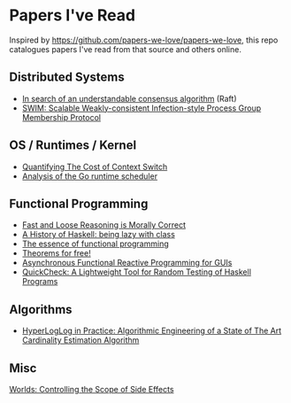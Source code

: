 # Papers I've Read

Inspired by https://github.com/papers-we-love/papers-we-love, this repo
catalogues papers I've read from that source and others online.

## Distributed Systems

* [In search of an understandable consensus algorithm](http://ramcloud.stanford.edu/raft.pdf) (Raft)
* [SWIM: Scalable Weakly-consistent Infection-style Process Group Membership Protocol](http://www.cs.cornell.edu/~asdas/research/dsn02-swim.pdf)

## OS / Runtimes / Kernel

* [Quantifying The Cost of Context Switch](http://www.cs.rochester.edu/u/cli/research/switch.pdf)
* [Analysis of the Go runtime scheduler](http://www.cs.columbia.edu/~aho/cs6998/reports/12-12-11_DeshpandeSponslerWeiss_GO.pdf)

## Functional Programming

* [Fast and Loose Reasoning is Morally Correct](http://www.cs.ox.ac.uk/jeremy.gibbons/publications/fast+loose.pdf)
* [A History of Haskell: being lazy with class](http://research.microsoft.com/en-us/um/people/simonpj/papers/history-of-haskell/index.htm)
* [The essence of functional programming](http://www.eliza.ch/doc/wadler92essence_of_FP.pdf)
* [Theorems for free!](http://ttic.uchicago.edu/~dreyer/course/papers/wadler.pdf)
* [Asynchronous Functional Reactive Programming for GUIs](http://people.seas.harvard.edu/~chong/pubs/pldi13-elm.pdf)
* [QuickCheck: A Lightweight Tool for Random Testing of Haskell Programs](http://www.eecs.northwestern.edu/~robby/courses/395-495-2009-fall/quick.pdf)

## Algorithms

* [HyperLogLog in Practice: Algorithmic Engineering of a State of The Art Cardinality Estimation Algorithm](http://static.googleusercontent.com/media/research.google.com/en/us/pubs/archive/40671.pdf)

## Misc

[Worlds: Controlling the Scope of Side Effects](http://vpri.org/pdf/rn2008001_worlds.pdf)
